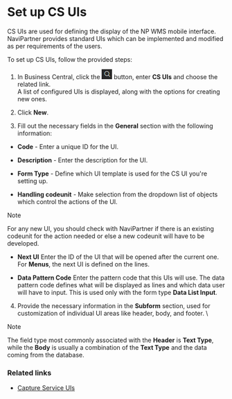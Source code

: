 # Set up CS UIs

CS UIs are used for defining the display of the NP WMS mobile interface. NaviPartner provides standard UIs which can be implemented and modified as per requirements of the users.

To set up CS UIs, follow the provided steps:

1. In Business Central, click the ![Lightbulb that opens the Tell Me feature](../../images/Icons/Lightbulb_icon.png "Tell Me what you want to do") button, enter **CS UIs** and choose the related link.        
   A list of configured UIs is displayed, along with the options for creating new ones.
2. Click **New**.

3. Fill out the necessary fields in the **General** section with the following information:
    
 - **Code** - Enter a unique ID for the UI.

 - **Description** - Enter the description for the UI.

 - **Form Type** - Define which UI template is used for the CS UI you're setting up.

 - **Handling codeunit** - Make selection from the dropdown list of objects which control the actions of the UI.

> [!Note]
> For any new UI, you should check with NaviPartner if there is an existing codeunit for the action needed or else a new codeunit will have to be developed.

 - **Next UI** Enter the ID of the UI that will be opened after the current one.     
   For **Menus**, the next UI is defined on the lines.

- **Data Pattern Code**  Enter the pattern code that this UIs will use. The data pattern code defines what will be displayed as lines and which data user will have to input. This is used only with the form type **Data List Input**.

4. Provide the necessary information in the **Subform** section, used for customization of individual UI areas like header, body, and footer. \

> [!Note]
> The field type most commonly associated with the **Header** is **Text Type**, while the **Body** is usually a combination of the **Text Type** and the data coming from the database. 

### Related links

- [Capture Service UIs](../explanation/cs-uis.md)